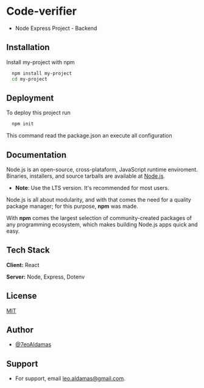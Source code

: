 
# Code-verifier

* Node Express Project - Backend



## Installation

Install my-project with npm

```bash
  npm install my-project
  cd my-project
```
    
## Deployment

To deploy this project run

```bash
  npm init  
```
This command read the package.json an execute all configuration




## Documentation
Node.js is an open-source, cross-plataform, JavaScript runtime enviroment. Binaries, installers, and source tarballs are available at [Node.js](https://nodejs.org/en/download/).

- **Note**: Use the LTS version. It's recommended for most users.

Node.js is all about modularity, and with that comes the need for a quality package manager; for this purpose, **npm** was made.

 With **npm** comes the largest selection of community-created packages of any programming ecosystem, which makes building Node.js apps quick and easy.


## Tech Stack
**Client:** React

**Server:** Node, Express, Dotenv


## License

[MIT](https://choosealicense.com/licenses/mit/)


## Author

- [@7eoAldamas](https://www.github.com/7eoAldamas)


## Support

- For support, email leo.aldamas@gmail.com.


